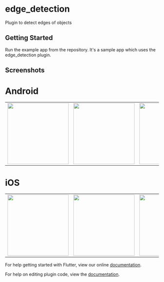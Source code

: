 # edge_detection

Plugin to detect edges of objects

## Getting Started

Run the example app from the repository. It's a sample app which uses the edge_detection plugin.

## Screenshots 

# Android

<div style="text-align: center">
   <table>
      <tr>
         <td style="text-align: center">
            <img src="https://github.com/sawankumarbundelkhandi/edge_detection/blob/master/screenshots/android/1.png" width="200"/>
         </td>
         <td style="text-align: center">
            <img src="https://github.com/sawankumarbundelkhandi/edge_detection/blob/master/screenshots/android/2.png" width="200" />
         </td>
         <td style="text-align: center">
            <img src="https://github.com/sawankumarbundelkhandi/edge_detection/blob/master/screenshots/android/3.png" width="200"/>
         </td>
         <td style="text-align: center">
            <img src="https://github.com/sawankumarbundelkhandi/edge_detection/blob/master/screenshots/android/4.png" width="200"/>
         </td>
      </tr>
   </table>
</div>


# iOS

<div style="text-align: center">
   <table>
      <tr>
         <td style="text-align: center">
            <img src="https://github.com/sawankumarbundelkhandi/edge_detection/blob/master/screenshots/ios/1.PNG" width="200"/>
         </td>
         <td style="text-align: center">
            <img src="https://github.com/sawankumarbundelkhandi/edge_detection/blob/master/screenshots/ios/2.PNG" width="200" />
         </td>
         <td style="text-align: center">
            <img src="https://github.com/sawankumarbundelkhandi/edge_detection/blob/master/screenshots/ios/3.PNG" width="200"/>
         </td>
         <td style="text-align: center">
            <img src="https://github.com/sawankumarbundelkhandi/edge_detection/blob/master/screenshots/ios/4.PNG" width="200"/>
         </td>
      </tr>
   </table>
</div>

For help getting started with Flutter, view our online
[documentation](https://flutter.io/).

For help on editing plugin code, view the [documentation](https://flutter.io/developing-packages/#edit-plugin-package).
